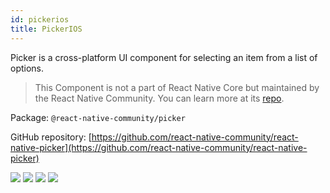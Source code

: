 ```yaml
---
id: pickerios
title: PickerIOS
---
```


Picker is a cross-platform UI component for selecting an item from a list of options.

> This Component is not a part of React Native Core but maintained by the React Native Community. You can learn more at its [repo](https://github.com/react-native-community/react-native-picker).

Package: `@react-native-community/picker`

GitHub repository: [https://github.com/react-native-community/react-native-picker](https://github.com/react-native-community/react-native-picker)

<div class="docs_badges">
<img src="https://img.shields.io/github/stars/react-native-community/react-native-picker?style=social" />
<img src="https://img.shields.io/github/issues-pr-raw/react-native-community/react-native-picker" />
<img src="https://img.shields.io/github/issues-raw/react-native-community/react-native-picker" />
<img src="https://img.shields.io/npm/v/@react-native-community/picker" />
</div>
